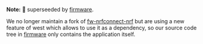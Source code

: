**Note:** :truck: superseeded by [firmware](https://github.com/bifravst/firmware).

We no longer maintain a fork of [fw-nrfconnect-nrf](https://github.com/NordicPlayground/fw-nrfconnect-nrf) but are using a new feature of west which allows to use it as a dependency, so our source code tree in [firmware](https://github.com/bifravst/firmware) only contains the application itself.

